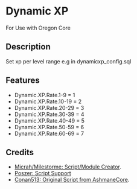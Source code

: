 # Dynamic XP
For Use with Oregon Core

## Description
Set xp per level range e.g in dynamicxp_config.sql

## Features

*   Dynamic.XP.Rate.1-9 = 1
*   Dynamic.XP.Rate.10-19 = 2
*   Dynamic.XP.Rate.20-29 = 3
*   Dynamic.XP.Rate.30-39 = 4
*   Dynamic.XP.Rate.40-49 = 5
*   Dynamic.XP.Rate.50-59 = 6
*   Dynamic.XP.Rate.60-69 = 7


## Credits
*  [Micrah/Milestorme: Script/Module Creator](https://github.com/milestorme).
*  [Poszer: Script Support](https://github.com/poszer) 
*  [Conan513: Original Script from AshmaneCore](https://github.com/conan513).

